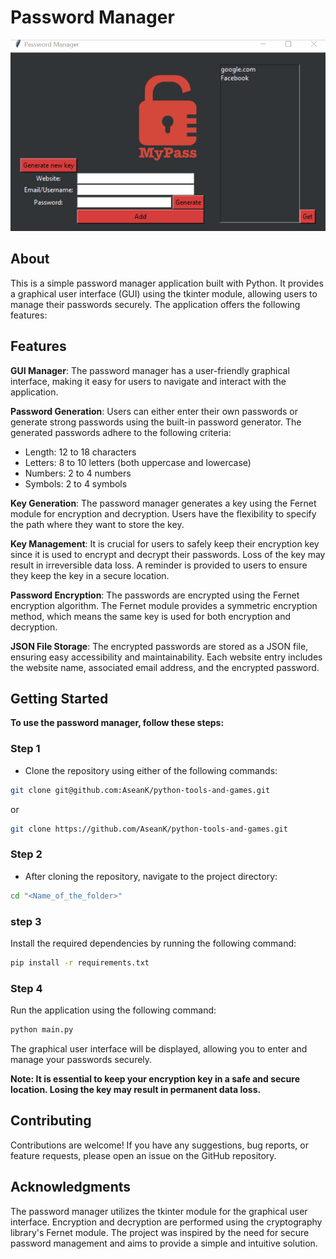 # Password Manager
<img src='passman.gif'>

## About
This is a simple password manager application built with Python. It provides a graphical user interface (GUI) using the tkinter module, allowing users to manage their passwords securely. The application offers the following features:

## Features
**GUI Manager**: The password manager has a user-friendly graphical interface, making it easy for users to navigate and interact with the application.

**Password Generation**: Users can either enter their own passwords or generate strong passwords using the built-in password generator. The generated passwords adhere to the following criteria:
- Length: 12 to 18 characters
- Letters: 8 to 10 letters (both uppercase and lowercase)
- Numbers: 2 to 4 numbers
- Symbols: 2 to 4 symbols

**Key Generation**: The password manager generates a key using the Fernet module for encryption and decryption. Users have the flexibility to specify the path where they want to store the key.

**Key Management**: It is crucial for users to safely keep their encryption key since it is used to encrypt and decrypt their passwords. Loss of the key may result in irreversible data loss. A reminder is provided to users to ensure they keep the key in a secure location.

**Password Encryption**: The passwords are encrypted using the Fernet encryption algorithm. The Fernet module provides a symmetric encryption method, which means the same key is used for both encryption and decryption.

**JSON File Storage**: The encrypted passwords are stored as a JSON file, ensuring easy accessibility and maintainability. Each website entry includes the website name, associated email address, and the encrypted password.

## Getting Started
**To use the password manager, follow these steps:**

### Step 1
- Clone the repository using either of the following commands: 
```bash
git clone git@github.com:AseanK/python-tools-and-games.git
```
or
```bash
git clone https://github.com/AseanK/python-tools-and-games.git
```

### Step 2
- After cloning the repository, navigate to the project directory:
```bash
cd "<Name_of_the_folder>"
```

### step 3
Install the required dependencies by running the following command:
```bash
pip install -r requirements.txt
```

### Step 4
Run the application using the following command:
```bash
python main.py
```
The graphical user interface will be displayed, allowing you to enter and manage your passwords securely.

**Note: It is essential to keep your encryption key in a safe and secure location. Losing the key may result in permanent data loss.**

## Contributing
Contributions are welcome! If you have any suggestions, bug reports, or feature requests, please open an issue on the GitHub repository.

## Acknowledgments
The password manager utilizes the tkinter module for the graphical user interface.
Encryption and decryption are performed using the cryptography library's Fernet module.
The project was inspired by the need for secure password management and aims to provide a simple and intuitive solution.
